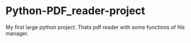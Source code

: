 # Python-PDF_reader-project
My first large python project. 
Thats pdf reader with some functions of file manager. 

